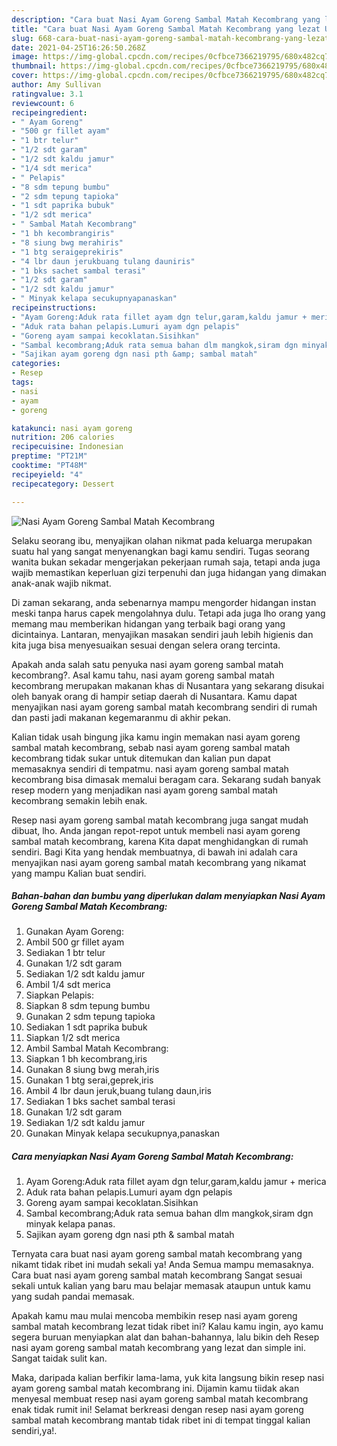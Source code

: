 ```yaml
---
description: "Cara buat Nasi Ayam Goreng Sambal Matah Kecombrang yang lezat Untuk Jualan"
title: "Cara buat Nasi Ayam Goreng Sambal Matah Kecombrang yang lezat Untuk Jualan"
slug: 668-cara-buat-nasi-ayam-goreng-sambal-matah-kecombrang-yang-lezat-untuk-jualan
date: 2021-04-25T16:26:50.268Z
image: https://img-global.cpcdn.com/recipes/0cfbce7366219795/680x482cq70/nasi-ayam-goreng-sambal-matah-kecombrang-foto-resep-utama.jpg
thumbnail: https://img-global.cpcdn.com/recipes/0cfbce7366219795/680x482cq70/nasi-ayam-goreng-sambal-matah-kecombrang-foto-resep-utama.jpg
cover: https://img-global.cpcdn.com/recipes/0cfbce7366219795/680x482cq70/nasi-ayam-goreng-sambal-matah-kecombrang-foto-resep-utama.jpg
author: Amy Sullivan
ratingvalue: 3.1
reviewcount: 6
recipeingredient:
- " Ayam Goreng"
- "500 gr fillet ayam"
- "1 btr telur"
- "1/2 sdt garam"
- "1/2 sdt kaldu jamur"
- "1/4 sdt merica"
- " Pelapis"
- "8 sdm tepung bumbu"
- "2 sdm tepung tapioka"
- "1 sdt paprika bubuk"
- "1/2 sdt merica"
- " Sambal Matah Kecombrang"
- "1 bh kecombrangiris"
- "8 siung bwg merahiris"
- "1 btg seraigeprekiris"
- "4 lbr daun jerukbuang tulang dauniris"
- "1 bks sachet sambal terasi"
- "1/2 sdt garam"
- "1/2 sdt kaldu jamur"
- " Minyak kelapa secukupnyapanaskan"
recipeinstructions:
- "Ayam Goreng:Aduk rata fillet ayam dgn telur,garam,kaldu jamur + merica"
- "Aduk rata bahan pelapis.Lumuri ayam dgn pelapis"
- "Goreng ayam sampai kecoklatan.Sisihkan"
- "Sambal kecombrang;Aduk rata semua bahan dlm mangkok,siram dgn minyak kelapa panas."
- "Sajikan ayam goreng dgn nasi pth &amp; sambal matah"
categories:
- Resep
tags:
- nasi
- ayam
- goreng

katakunci: nasi ayam goreng 
nutrition: 206 calories
recipecuisine: Indonesian
preptime: "PT21M"
cooktime: "PT48M"
recipeyield: "4"
recipecategory: Dessert

---
```



![Nasi Ayam Goreng Sambal Matah Kecombrang](https://img-global.cpcdn.com/recipes/0cfbce7366219795/680x482cq70/nasi-ayam-goreng-sambal-matah-kecombrang-foto-resep-utama.jpg)

Selaku seorang ibu, menyajikan olahan nikmat pada keluarga merupakan suatu hal yang sangat menyenangkan bagi kamu sendiri. Tugas seorang  wanita bukan sekadar mengerjakan pekerjaan rumah saja, tetapi anda juga wajib memastikan keperluan gizi terpenuhi dan juga hidangan yang dimakan anak-anak wajib nikmat.

Di zaman  sekarang, anda sebenarnya mampu mengorder hidangan instan meski tanpa harus capek mengolahnya dulu. Tetapi ada juga lho orang yang memang mau memberikan hidangan yang terbaik bagi orang yang dicintainya. Lantaran, menyajikan masakan sendiri jauh lebih higienis dan kita juga bisa menyesuaikan sesuai dengan selera orang tercinta. 



Apakah anda salah satu penyuka nasi ayam goreng sambal matah kecombrang?. Asal kamu tahu, nasi ayam goreng sambal matah kecombrang merupakan makanan khas di Nusantara yang sekarang disukai oleh banyak orang di hampir setiap daerah di Nusantara. Kamu dapat menyajikan nasi ayam goreng sambal matah kecombrang sendiri di rumah dan pasti jadi makanan kegemaranmu di akhir pekan.

Kalian tidak usah bingung jika kamu ingin memakan nasi ayam goreng sambal matah kecombrang, sebab nasi ayam goreng sambal matah kecombrang tidak sukar untuk ditemukan dan kalian pun dapat memasaknya sendiri di tempatmu. nasi ayam goreng sambal matah kecombrang bisa dimasak memalui beragam cara. Sekarang sudah banyak resep modern yang menjadikan nasi ayam goreng sambal matah kecombrang semakin lebih enak.

Resep nasi ayam goreng sambal matah kecombrang juga sangat mudah dibuat, lho. Anda jangan repot-repot untuk membeli nasi ayam goreng sambal matah kecombrang, karena Kita dapat menghidangkan di rumah sendiri. Bagi Kita yang hendak membuatnya, di bawah ini adalah cara menyajikan nasi ayam goreng sambal matah kecombrang yang nikamat yang mampu Kalian buat sendiri.

<!--inarticleads1-->

##### Bahan-bahan dan bumbu yang diperlukan dalam menyiapkan Nasi Ayam Goreng Sambal Matah Kecombrang:

1. Gunakan  Ayam Goreng:
1. Ambil 500 gr fillet ayam
1. Sediakan 1 btr telur
1. Gunakan 1/2 sdt garam
1. Sediakan 1/2 sdt kaldu jamur
1. Ambil 1/4 sdt merica
1. Siapkan  Pelapis:
1. Siapkan 8 sdm tepung bumbu
1. Gunakan 2 sdm tepung tapioka
1. Sediakan 1 sdt paprika bubuk
1. Siapkan 1/2 sdt merica
1. Ambil  Sambal Matah Kecombrang:
1. Siapkan 1 bh kecombrang,iris
1. Gunakan 8 siung bwg merah,iris
1. Gunakan 1 btg serai,geprek,iris
1. Ambil 4 lbr daun jeruk,buang tulang daun,iris
1. Sediakan 1 bks sachet sambal terasi
1. Gunakan 1/2 sdt garam
1. Sediakan 1/2 sdt kaldu jamur
1. Gunakan  Minyak kelapa secukupnya,panaskan




<!--inarticleads2-->

##### Cara menyiapkan Nasi Ayam Goreng Sambal Matah Kecombrang:

1. Ayam Goreng:Aduk rata fillet ayam dgn telur,garam,kaldu jamur + merica
1. Aduk rata bahan pelapis.Lumuri ayam dgn pelapis
1. Goreng ayam sampai kecoklatan.Sisihkan
1. Sambal kecombrang;Aduk rata semua bahan dlm mangkok,siram dgn minyak kelapa panas.
1. Sajikan ayam goreng dgn nasi pth &amp; sambal matah




Ternyata cara buat nasi ayam goreng sambal matah kecombrang yang nikamt tidak ribet ini mudah sekali ya! Anda Semua mampu memasaknya. Cara buat nasi ayam goreng sambal matah kecombrang Sangat sesuai sekali untuk kalian yang baru mau belajar memasak ataupun untuk kamu yang sudah pandai memasak.

Apakah kamu mau mulai mencoba membikin resep nasi ayam goreng sambal matah kecombrang lezat tidak ribet ini? Kalau kamu ingin, ayo kamu segera buruan menyiapkan alat dan bahan-bahannya, lalu bikin deh Resep nasi ayam goreng sambal matah kecombrang yang lezat dan simple ini. Sangat taidak sulit kan. 

Maka, daripada kalian berfikir lama-lama, yuk kita langsung bikin resep nasi ayam goreng sambal matah kecombrang ini. Dijamin kamu tiidak akan menyesal membuat resep nasi ayam goreng sambal matah kecombrang enak tidak rumit ini! Selamat berkreasi dengan resep nasi ayam goreng sambal matah kecombrang mantab tidak ribet ini di tempat tinggal kalian sendiri,ya!.

